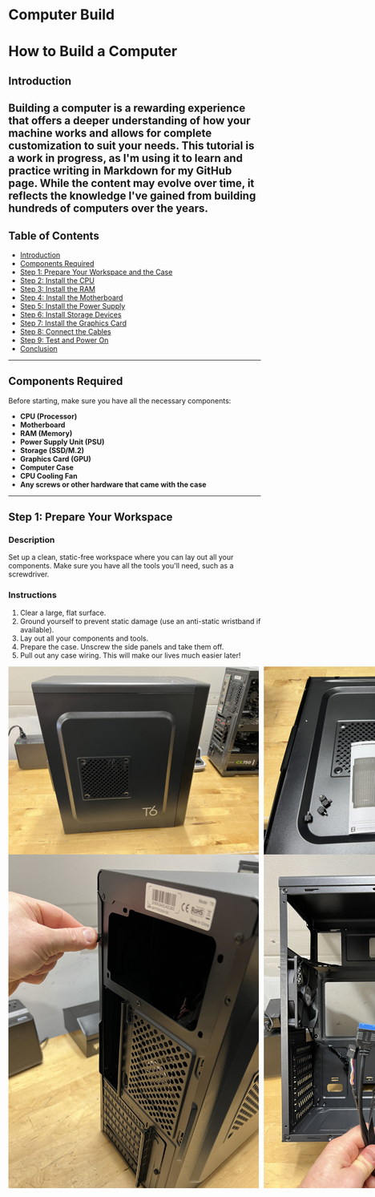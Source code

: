 # Computer Build
# How to Build a Computer

## Introduction
Building a computer is a rewarding experience that offers a deeper understanding of how your machine works and allows for complete customization to suit your needs. 
This tutorial is a work in progress, as I'm using it to learn and practice writing in Markdown for my GitHub page. 
While the content may evolve over time, it reflects the knowledge I've gained from building hundreds of computers over the years.
---

## Table of Contents
- [Introduction](#introduction)
- [Components Required](#components-required)
- [Step 1: Prepare Your Workspace and the Case](#step-1-prepare-your-workspace)
- [Step 2: Install the CPU](#step-2-install-the-cpu)
- [Step 3: Install the RAM](#step-3-install-the-ram)
- [Step 4: Install the Motherboard](#step-4-install-the-motherboard)
- [Step 5: Install the Power Supply](#step-5-install-the-power-supply)
- [Step 6: Install Storage Devices](#step-6-install-storage-devices)
- [Step 7: Install the Graphics Card](#step-7-install-the-graphics-card)
- [Step 8: Connect the Cables](#step-8-connect-the-cables)
- [Step 9: Test and Power On](#step-9-test-and-power-on)
- [Conclusion](#conclusion)

---

## Components Required
Before starting, make sure you have all the necessary components:

- **CPU (Processor)**
- **Motherboard**
- **RAM (Memory)**
- **Power Supply Unit (PSU)**
- **Storage (SSD/M.2)**
- **Graphics Card (GPU)**
- **Computer Case**
- **CPU Cooling Fan**
- **Any screws or other hardware that came with the case**

---

## Step 1: Prepare Your Workspace
### Description
Set up a clean, static-free workspace where you can lay out all your components. Make sure you have all the tools you'll need, such as a screwdriver.



### Instructions
1. Clear a large, flat surface.
2. Ground yourself to prevent static damage (use an anti-static wristband if available).
3. Lay out all your components and tools.
4. Prepare the case. Unscrew the side panels and take them off.
5. Pull out any case wiring. This will make our lives much easier later!

<div style="display: flex;">
    <img src="https://github.com/GSecAwareness/GSecAwareness/blob/main/IMG_0997.JPG" alt="Computer Setup" width="500"/>
    <img src="https://github.com/GSecAwareness/GSecAwareness/blob/main/IMG_0999.JPG" alt="Computer Setup" width="500" style="margin-left: 10px;"/>
</div>
<div style="display: flex;">
    <img src="https://github.com/GSecAwareness/GSecAwareness/blob/main/IMG_0998.JPG" alt="Computer Setup" width="500"/>
    <img src="https://github.com/GSecAwareness/GSecAwareness/blob/main/IMG_1002.JPG" alt="Computer Setup" width="500" style="margin-left: 10px;"/>
</div>


